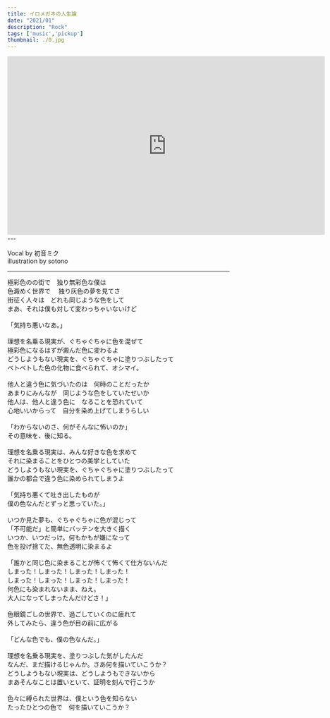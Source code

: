 ```yaml
---
title: イロメガネの人生論
date: "2021/01"
description: "Rock"
tags: ['music','pickup']
thumbnail: ./0.jpg
---
```


<iframe width="720" height="405" src="https://www.youtube.com/embed/KFBYnI13tKk" frameborder="0" allow="accelerometer; autoplay; clipboard-write; encrypted-media; gyroscope; picture-in-picture" allowfullscreen></iframe>
---

Vocal by 初音ミク<br>
illustration by sotono<br>

---

極彩色のの街で　独り無彩色な僕は<br>
色澱めく世界で 　独り灰色の夢を見てさ<br>
街征く人々は　どれも同じような色をして<br>
まあ、それは僕も対して変わっちゃいないけど<br>
<br>
「気持ち悪いなあ。」<br>
<br>
理想を名乗る現実が、ぐちゃぐちゃに色を混ぜて<br>
極彩色になるはずが澱んだ色に変わるよ<br>
どうしようもない現実を、ぐちゃぐちゃに塗りつぶしたって<br>
ベトベトした色の化物に食べられて、オシマイ。<br>
<br>
他人と違う色に気づいたのは　何時のことだったか<br>
あまりにみんなが　同じような色をしていたせいか<br>
他人は、他人と違う色に　なることを恐れていて<br>
心地いいからって　自分を染め上げてしまうらしい<br>
<br>
「わからないのさ、何がそんなに怖いのか」<br>
その意味を、後に知る。<br>
<br>
理想を名乗る現実は、みんな好きな色を求めて<br>
それに染まることをひとつの美学としていた<br>
どうしようもない現実を、ぐちゃぐちゃに塗りつぶしたって<br>
誰かの都合で違う色に染められてしまうよ<br>
<br>
「気持ち悪くて吐き出したものが<br>
僕の色なんだとずっと思っていた。」<br>
<br>
いつか見た夢も、ぐちゃぐちゃに色が混じって<br>
「不可能だ」と簡単にバッテンを大きく描く<br>
いつか、いつだっけ。何もかもが嫌になって<br>
色を投げ捨てた、無色透明に染まるよ<br>
<br>
「誰かと同じ色に染まることが怖くて怖くて仕方ないんだ<br>
しまった！しまった！しまった！しまった！<br>
しまった！しまった！しまった！しまった！<br>
何色にも染まれないまま、ねえ。   <br>
大人になってしまったんだけどさ！」<br>
<br>
色眼鏡ごしの世界で、過ごしていくのに疲れて<br>
外してみたら、違う色が目の前に広がる<br>
<br>
「どんな色でも、僕の色なんだ。」<br>
<br>
理想を名乗る現実を、塗りつぶした気がしたんだ<br>
なんだ、まだ描けるじゃんか。さあ何を描いていこうか？<br>
どうしようもない現実は、どうしようもできないから<br>
まあそんなことは置いといて、証明を刻んで行こうか<br>
<br>
色々に縛られた世界は、僕という色を知らない<br>
たったひとつの色で　何を描いていこうか？<br>